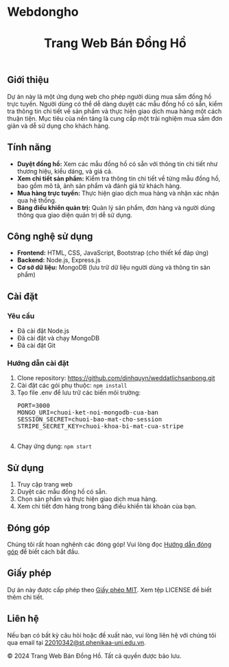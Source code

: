 # Webdongho
<!DOCTYPE html>
<html lang="vi">
<head>
    <meta charset="UTF-8">
    <meta name="viewport" content="width=device-width, initial-scale=1.0">
    <title>Trang Web Bán Đồng Hồ</title>
    <link rel="stylesheet" href="styles.css">
</head>
<body>
    <header>
        <h1>Trang Web Bán Đồng Hồ</h1>
    </header>
    <section id="gioi-thieu">
        <h2>Giới thiệu</h2>
        <p>Dự án này là một ứng dụng web cho phép người dùng mua sắm đồng hồ trực tuyến. Người dùng có thể dễ dàng duyệt các mẫu đồng hồ có sẵn, kiểm tra thông tin chi tiết về sản phẩm và thực hiện giao dịch mua hàng một cách thuận tiện. Mục tiêu của nền tảng là cung cấp một trải nghiệm mua sắm đơn giản và dễ sử dụng cho khách hàng.</p>
    </section>
    <section id="tinh-nang">
        <h2>Tính năng</h2>
        <ul>
            <li><strong>Duyệt đồng hồ:</strong> Xem các mẫu đồng hồ có sẵn với thông tin chi tiết như thương hiệu, kiểu dáng, và giá cả.</li>
            <li><strong>Xem chi tiết sản phẩm:</strong> Kiểm tra thông tin chi tiết về từng mẫu đồng hồ, bao gồm mô tả, ảnh sản phẩm và đánh giá từ khách hàng.</li>
            <li><strong>Mua hàng trực tuyến:</strong> Thực hiện giao dịch mua hàng và nhận xác nhận qua hệ thống.</li>
            <li><strong>Bảng điều khiển quản trị:</strong> Quản lý sản phẩm, đơn hàng và người dùng thông qua giao diện quản trị dễ sử dụng.</li>
        </ul>
    </section>
    <section id="cong-nghe">
        <h2>Công nghệ sử dụng</h2>
        <ul>
            <li><strong>Frontend:</strong> HTML, CSS, JavaScript, Bootstrap (cho thiết kế đáp ứng)</li>
            <li><strong>Backend:</strong> Node.js, Express.js</li>
            <li><strong>Cơ sở dữ liệu:</strong> MongoDB (lưu trữ dữ liệu người dùng và thông tin sản phẩm)</li>
        </ul>
    </section>
    <section id="cai-dat">
        <h2>Cài đặt</h2>
        <h3>Yêu cầu</h3>
        <ul>
            <li>Đã cài đặt Node.js</li>
            <li>Đã cài đặt và chạy MongoDB</li>
            <li>Đã cài đặt Git</li>
        </ul>
        <h3>Hướng dẫn cài đặt</h3>
        <ol>
            <li>Clone repository: <a href="https://github.com/ngoc0110/AppleWeb.git">https://github.com/dinhquyn/weddatlichsanbong.git</a></li>
            <li>Cài đặt các gói phụ thuộc: <code>npm install</code></li>
            <li>Tạo file .env để lưu trữ các biến môi trường:
                <pre>
PORT=3000
MONGO_URI=chuoi-ket-noi-mongodb-cua-ban
SESSION_SECRET=chuoi-bao-mat-cho-session
STRIPE_SECRET_KEY=chuoi-khoa-bi-mat-cua-stripe
                </pre>
            </li>
            <li>Chạy ứng dụng: <code>npm start</code></li>
        </ol>
    </section>
    <section id="su-dung">
        <h2>Sử dụng</h2>
        <ol>
            <li>Truy cập trang web</li>
            <li>Duyệt các mẫu đồng hồ có sẵn.</li>
            <li>Chọn sản phẩm và thực hiện giao dịch mua hàng.</li>
            <li>Xem chi tiết đơn hàng trong bảng điều khiển tài khoản của bạn.</li>
        </ol>
    </section>
    <section id="dong-gop">
        <h2>Đóng góp</h2>
        <p>Chúng tôi rất hoan nghênh các đóng góp! Vui lòng đọc <a href="guidelines.html">Hướng dẫn đóng góp</a> để biết cách bắt đầu.</p>
    </section>
    <section id="giay-phep">
        <h2>Giấy phép</h2>
        <p>Dự án này được cấp phép theo <a href="LICENSE">Giấy phép MIT</a>. Xem tệp LICENSE để biết thêm chi tiết.</p>
    </section>
    <section id="lien-he">
        <h2>Liên hệ</h2>
        <p>Nếu bạn có bất kỳ câu hỏi hoặc đề xuất nào, vui lòng liên hệ với chúng tôi qua email tại <a href="mailto:22010490@st.phenikaa-uni.edu.vn">22010342@st.phenikaa-uni.edu.vn</a>.</p>
    </section>
    <footer>
        <p>&copy; 2024 Trang Web Bán Đồng Hồ. Tất cả quyền được bảo lưu.</p>
    </footer>
</body>
</html>
